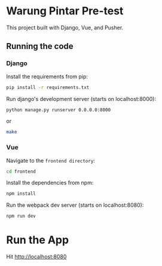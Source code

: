 # Warung Pintar Pre-test
This project built with Django, Vue, and Pusher.

## Running the code

### Django

Install the requirements from pip:

```bash
pip install -r requirements.txt
```

Run django's development server (starts on localhost:8000):

```bash
python manage.py runserver 0.0.0.0:8000
```
or
```bash
make
```

### Vue

Navigate to the `frontend directory`:

```bash
cd frontend
```

Install the dependencies from npm:

``` bash
npm install
```

Run the webpack dev server (starts on localhost:8080):

```bash
npm run dev
```

# Run the App
Hit [http://localhost:8080](http://localhost:8080)
